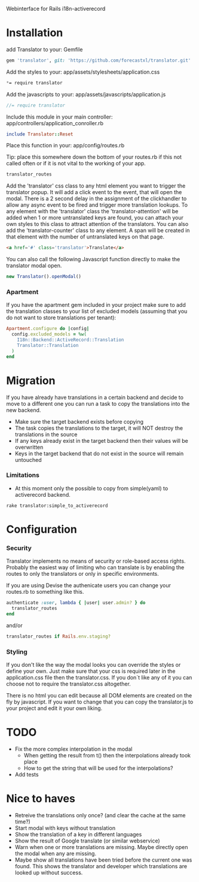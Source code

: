 Webinterface for Rails i18n-activerecord

# Installation

add Translator to your: Gemfile

```ruby
gem 'translator', git: 'https://github.com/forecastxl/translator.git'
```

Add the styles to your: app/assets/stylesheets/application.css

```css
*= require translator
```

Add the javascripts to your: app/assets/javascripts/application.js

```javascript
//= require translator
```

Include this module in your main controller: app/controllers/application_conroller.rb

```ruby
include Translator::Reset
```

Place this function in your: app/config/routes.rb

Tip: place this somewhere down the bottom of your routes.rb if this not called often or if it is not vital to the working of your app.

```ruby
translator_routes
```

Add the 'translator' css class to any html element you want to trigger the translator popup. It will add a click event to the event, that will open the modal.
There is a 2 second delay in the assignment of the clickhandler to allow any async event to be fired and trigger more translation lookups.
To any element with the 'translator' class the 'translator-attention' will be added when 1 or more untranslated keys are found, 
you can attach your own styles to this class to attract attention of the translators.
You can also add the 'translator-counter' class to any element. A span will be created in that element with the number of untranslated keys on that page.

```html
<a href='#' class='translator'>Translate</a>
```

You can also call the following Javascript function directly to make the translator modal open.

```javascript
new Translator().openModal()
```

### Apartment

If you have the apartment gem included in your project make sure to add the translation classes to your list of excluded models (assuming that you do not want to store translations per tenant):

```ruby
Apartment.configure do |config|
  config.excluded_models = %w(
    I18n::Backend::ActiveRecord::Translation
    Translator::Translation
  )
end

```


# Migration

If you have already have translations in a certain backend and decide to move to a different one you can run a task to copy the translations into the new backend.

* Make sure the target backend exists before copying
* The task copies the translations to the target, it will NOT destroy the translations in the source
* If any keys already exist in the target backend then their values will be overwritten
* Keys in the target backend that do not exist in the source will remain untouched

### Limitations

* At this moment only the possible to copy from simple(yaml) to activerecord backend.


```console
rake translator:simple_to_activerecord
```


# Configuration

### Security

Translator implements no means of security or role-based access rights. Probably the easiest way of limiting who can translate is by enabling the routes to only the translators or only in specific environments.

If you are using Devise the authenicate users you can change your routes.rb to something like this.

```ruby
authenticate :user, lambda { |user| user.admin? } do
  translator_routes
end
```

and/or

```ruby
translator_routes if Rails.env.staging?
```

### Styling

If you don't like the way the modal looks you can override the styles or define your own. Just make sure that your css is required later in the application.css file then the translator.css. If you don´t like any of it you can choose not to require the translator.css altogether.

There is no html you can edit because all DOM elements are created on the fly by javascript. If you want to
change that you can copy the translator.js to your project and edit it your own liking.

# TODO
  - Fix the more complex interpolation in the modal
    - When getting the result from t() then the interpolations already took place
    - How to get the string that will be used for the interpolations?
  - Add tests

# Nice to haves
  - Retreive the translations only once? (and clear the cache at the same time?)
  - Start modal with keys without translation
  - Show the translation of a key in different languages
  - Show the result of Google translate (or similar webservice)
  - Warn when one or more translations are missing. Maybe directly open the modal when any are missing.
  - Maybe show all translations have been tried before the current one was found. This shows the translator and developer which translations are looked up without success.
